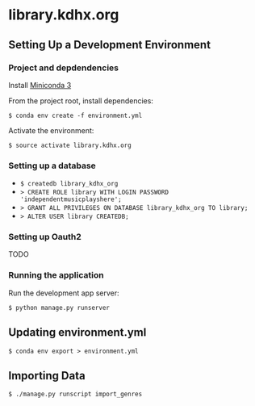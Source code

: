 # library.kdhx.org

## Setting Up a Development Environment

### Project and depdendencies

Install [Miniconda 3](https://conda.io/miniconda.html)

From the project root, install dependencies:

```nohighlight
$ conda env create -f environment.yml
```

Activate the environment:

```nohighlight
$ source activate library.kdhx.org
```

### Setting up a database

- `$ createdb library_kdhx_org`
- `> CREATE ROLE library WITH LOGIN PASSWORD 'independentmusicplayshere';`
- `> GRANT ALL PRIVILEGES ON DATABASE library_kdhx_org TO library;`
- `> ALTER USER library CREATEDB;`

### Setting up Oauth2

TODO

### Running the application

Run the development app server:

```nohighlight
$ python manage.py runserver
```

## Updating environment.yml

```nohighlight
$ conda env export > environment.yml
```

## Importing Data

```nohighlight
$ ./manage.py runscript import_genres
```